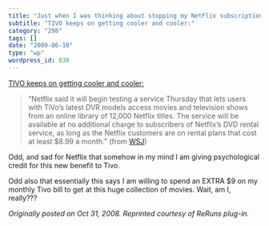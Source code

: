 ```yaml
---
title: "Just when I was thinking about stopping my NetFlix subscription"
subtitle: "TIVO keeps on getting cooler and cooler:"
category: "298"
tags: []
date: "2009-06-10"
type: "wp"
wordpress_id: 838
---
```

[TIVO keeps on getting cooler and cooler:](http://online.wsj.com/article/SB122533284014583011.html?mod=djemTECH)
> “Netflix said it will begin testing a service Thursday that lets users with TiVo’s latest DVR models access movies and television shows from an online library of 12,000 Netflix titles. The service will be available at no additional charge to subscribers of Netflix’s DVD rental service, as long as the Netflix customers are on rental plans that cost at least $8.99 a month.” (from [WSJ](http://online.wsj.com/article/SB122533284014583011.html?mod=djemTECH))

Odd, and sad for Netflix that somehow in my mind I am giving psychological credit for this new benefit to Tivo.

Odd also that essentially this says I am willing to spend an EXTRA $9 on my monthly Tivo bill to get at this huge collection of movies. Wait, am I, really???

*Originally posted on Oct 31, 2008. Reprinted courtesy of ReRuns plug-in.*